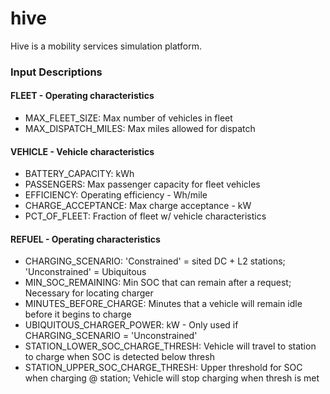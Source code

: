# hive
Hive is a mobility services simulation platform.

### Input Descriptions
#### FLEET - Operating characteristics
- MAX_FLEET_SIZE: Max number of vehicles in fleet
- MAX_DISPATCH_MILES: Max miles allowed for dispatch

#### VEHICLE - Vehicle characteristics
- BATTERY_CAPACITY: kWh
- PASSENGERS: Max passenger capacity for fleet vehicles
- EFFICIENCY: Operating efficiency - Wh/mile
- CHARGE_ACCEPTANCE: Max charge acceptance - kW
- PCT_OF_FLEET: Fraction of fleet w/ vehicle characteristics

#### REFUEL - Operating characteristics
- CHARGING_SCENARIO: 'Constrained' = sited DC + L2 stations; 'Unconstrained' = Ubiquitous
- MIN_SOC_REMAINING: Min SOC that can remain after a request; Necessary for locating charger
- MINUTES_BEFORE_CHARGE: Minutes that a vehicle will remain idle before it begins to charge
- UBIQUITOUS_CHARGER_POWER: kW - Only used if CHARGING_SCENARIO = 'Unconstrained'
- STATION_LOWER_SOC_CHARGE_THRESH: Vehicle will travel to station to charge when SOC is detected below thresh
- STATION_UPPER_SOC_CHARGE_THRESH: Upper threshold for SOC when charging @ station; Vehicle will stop charging when thresh is met
